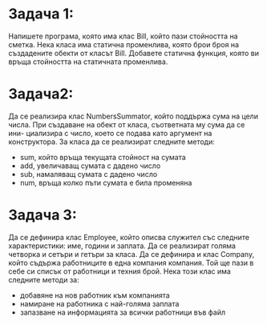 # **Задача 1:**
Напишете програма, която има клас Bill, който пази стойността на сметка. Нека класа има статична променлива, която брои броя на създадените обекти от класът Bill.
Добавете статична функция, която ви връща стойността на статичната променлива.

# **Задача2:**
Да се реализира клас NumbersSummator, който поддържа сума на цели числа. При създаване на обект от класа, съответната му сума да се ини- циализира с число, което се подава като аргумент на конструктора. За класа да се реализират следните методи:
 * sum, който връща текущата стойност на сумата
 * add, увеличаващ сумата с дадено число
 * sub, намаляващ сумата с дадено число
 * num, връща колко пъти сумата е била променяна

# **Задача 3:**
Да се дефинира клас Employee, който описва служител със следните характеристики: име, години и заплата. Да се реализират голяма четворка и сетъри и гетъри за класа. 
Да се дефинира и клас Company, който съдържа работниците в една компания компания. Той ще пази в себе си списък от работници и
техния брой. Нека този клас има следните методи за:
 * добавяне на нов работник към компанията
 * намиране на работника с най-голяма заплата
 * запазване на информацията за всички работници във файл

